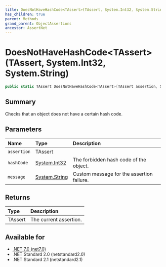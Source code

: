 ```yaml
---
title: DoesNotHaveHashCode<TAssert>(TAssert, System.Int32, System.String)
has_children: true
parent: Methods
grand_parent: ObjectAssertions
ancestor: AssertNet
---
```

# DoesNotHaveHashCode&lt;TAssert&gt;(TAssert, System.Int32, System.String)

```csharp
public static TAssert DoesNotHaveHashCode<TAssert>(TAssert assertion, System.Int32 hashCode, System.String message);
```

## Summary
Checks that an object does not have a certain hash code.

## Parameters
|Name|Type|Description|
|:-|:-|:-|
|`assertion`|TAssert||
|`hashCode`|[System.Int32](https://learn.microsoft.com/en-us/dotnet/api/system.int32)|The forbidden hash code of the object.|
|`message`|[System.String](https://learn.microsoft.com/en-us/dotnet/api/system.string)|Custom message for the assertion failure.|

## Returns
|Type|Description|
|:-|:-|
|TAssert|The current assertion.|

## Available for
- [.NET 7.0 (net7.0)](https://versionsof.net/core/7.0/)
- .NET Standard 2.0 (netstandard2.0)
- .NET Standard 2.1 (netstandard2.1)
